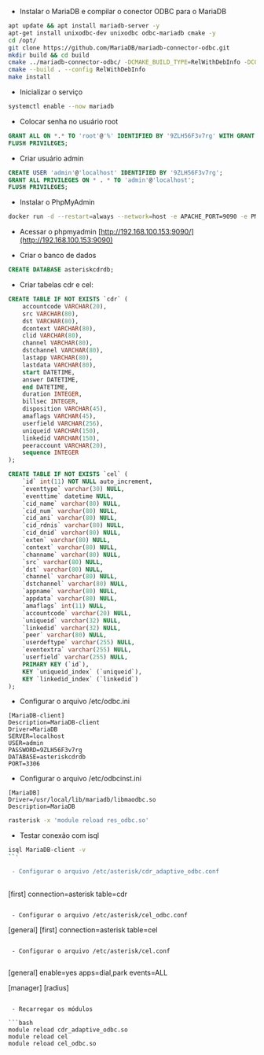 
 - Instalar o MariaDB e compilar o conector ODBC para o MariaDB

```bash
apt update && apt install mariadb-server -y 
apt-get install unixodbc-dev unixodbc odbc-mariadb cmake -y
cd /opt/
git clone https://github.com/MariaDB/mariadb-connector-odbc.git
mkdir build && cd build
cmake ../mariadb-connector-odbc/ -DCMAKE_BUILD_TYPE=RelWithDebInfo -DCONC_WITH_UNIT_TESTS=Off -DCMAKE_INSTALL_PREFIX=/usr/local -DWITH_SSL=OPENSSL
cmake --build . --config RelWithDebInfo
make install
```

 - Inicializar o serviço

```bash
systemctl enable --now mariadb
```

 - Colocar senha no usuário root

```sql
GRANT ALL ON *.* TO 'root'@'%' IDENTIFIED BY '9ZLH56F3v7rg' WITH GRANT OPTION;
FLUSH PRIVILEGES;
```
 - Criar usuário admin

```sql
CREATE USER 'admin'@'localhost' IDENTIFIED BY '9ZLH56F3v7rg';
GRANT ALL PRIVILEGES ON * . * TO 'admin'@'localhost';
FLUSH PRIVILEGES;
```

 - Instalar o PhpMyAdmin

```bash
docker run -d --restart=always --network=host -e APACHE_PORT=9090 -e PMA_HOST=127.0.0.1 -e PMA_USER=admin -e PMA_PASSWORD=9ZLH56F3v7rg --name phpmyadmin phpmyadmin/phpmyadmin
```

 - Acessar o phpmyadmin
[http://192.168.100.153:9090/](http://192.168.100.153:9090)

 - Criar o banco de dados

```sql
CREATE DATABASE asteriskcdrdb;
```

 - Criar tabelas cdr e cel:

```sql 
CREATE TABLE IF NOT EXISTS `cdr` (
    accountcode VARCHAR(20), 
    src VARCHAR(80), 
    dst VARCHAR(80), 
    dcontext VARCHAR(80), 
    clid VARCHAR(80), 
    channel VARCHAR(80), 
    dstchannel VARCHAR(80), 
    lastapp VARCHAR(80), 
    lastdata VARCHAR(80), 
    start DATETIME, 
    answer DATETIME, 
    end DATETIME, 
    duration INTEGER, 
    billsec INTEGER, 
    disposition VARCHAR(45), 
    amaflags VARCHAR(45), 
    userfield VARCHAR(256), 
    uniqueid VARCHAR(150), 
    linkedid VARCHAR(150), 
    peeraccount VARCHAR(20), 
    sequence INTEGER
);

CREATE TABLE IF NOT EXISTS `cel` (
	`id` int(11) NOT NULL auto_increment,
	`eventtype` varchar(30) NULL,
	`eventtime` datetime NULL,
	`cid_name` varchar(80) NULL,
	`cid_num` varchar(80) NULL,
	`cid_ani` varchar(80) NULL,
	`cid_rdnis` varchar(80) NULL,
	`cid_dnid` varchar(80) NULL,
	`exten` varchar(80) NULL,
	`context` varchar(80) NULL,
	`channame` varchar(80) NULL,
	`src` varchar(80) NULL,
	`dst` varchar(80) NULL,
	`channel` varchar(80) NULL,
	`dstchannel` varchar(80) NULL,
	`appname` varchar(80) NULL,
	`appdata` varchar(80) NULL,
	`amaflags` int(11) NULL,
	`accountcode` varchar(20) NULL,
	`uniqueid` varchar(32) NULL,
	`linkedid` varchar(32) NULL,
	`peer` varchar(80) NULL,
	`userdeftype` varchar(255) NULL,
	`eventextra` varchar(255) NULL,
	`userfield` varchar(255) NULL,
	PRIMARY KEY (`id`),
	KEY `uniqueid_index` (`uniqueid`),
	KEY `linkedid_index` (`linkedid`)
);
```

 - Configurar o arquivo /etc/odbc.ini

```
[MariaDB-client]
Description=MariaDB-client
Driver=MariaDB
SERVER=localhost
USER=admin
PASSWORD=9ZLH56F3v7rg
DATABASE=asteriskcdrdb
PORT=3306
```

 - Configurar o arquivo /etc/odbcinst.ini
 
```
[MariaDB]
Driver=/usr/local/lib/mariadb/libmaodbc.so
Description=MariaDB
```

```bash
rasterisk -x 'module reload res_odbc.so'
```

 - Testar conexão com isql 
 
```bash 
isql MariaDB-client -v
``'

 - Configurar o arquivo /etc/asterisk/cdr_adaptive_odbc.conf
 
``` 
[first]
connection=asterisk
table=cdr
```

 - Configurar o arquivo /etc/asterisk/cel_odbc.conf

```
[general]
[first]
connection=asterisk
table=cel
```

 - Configurar o arquivo /etc/asterisk/cel.conf
 
```
[general]
enable=yes
apps=dial,park
events=ALL

[manager]
[radius]
```

 - Recarregar os módulos
 
```bash 
module reload cdr_adaptive_odbc.so 
module reload cel
module reload cel_odbc.so 
```
